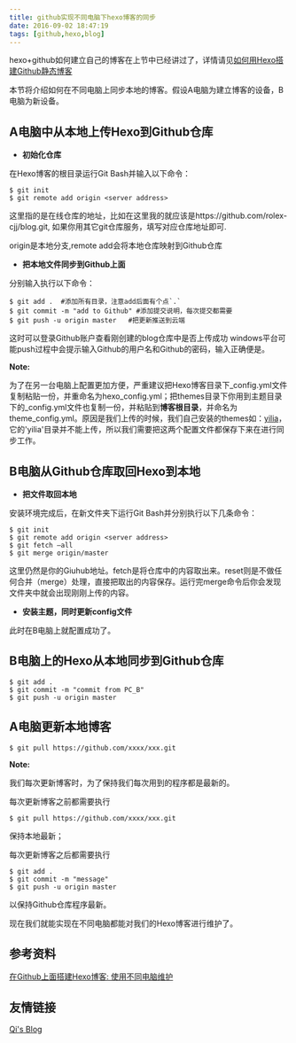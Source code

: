 ```yaml
---
title: github实现不同电脑下hexo博客的同步
date: 2016-09-02 18:47:19
tags: [github,hexo,blog]
---
```


hexo+github如何建立自己的博客在上节中已经讲过了，详情请见[如何用Hexo搭建Github静态博客](https://rolex-cjj.github.io/2016/08/30/how-to-build-my-own-blog-by-hexo/)

本节将介绍如何在不同电脑上同步本地的博客。假设A电脑为建立博客的设备，B电脑为新设备。

## A电脑中从本地上传Hexo到Github仓库

- **初始化仓库**

在Hexo博客的根目录运行Git Bash并输入以下命令：

```
$ git init
$ git remote add origin <server address>
```

 这里<server>指的是在线仓库的地址，比如在这里我的就应该是https://github.com/rolex-cjj/blog.git, 如果你用其它git仓库服务，填写对应仓库地址即可.

origin是本地分支,remote add会将本地仓库映射到Github仓库

<!--more-->

- **把本地文件同步到Github上面** 

分别输入执行以下命令：

```
$ git add .  #添加所有目录，注意add后面有个点`.`
$ git commit -m "add to Github" #添加提交说明，每次提交都需要
$ git push -u origin master   #把更新推送到云端
```

这时可以登录Github账户查看刚创建的blog仓库中是否上传成功
windows平台可能push过程中会提示输入Github的用户名和Github的密码，输入正确便是。

**Note:**

为了在另一台电脑上配置更加方便，严重建议把Hexo博客目录下_config.yml文件复制粘贴一份，并重命名为hexo_config.yml；把themes目录下你用到主题目录下的_config.yml文件也复制一份，并粘贴到**博客根目录**，并命名为theme_config.yml。原因是我们上传的时候，我们自己安装的themes如：[yilia](https://github.com/rolex-cjj/hexo-theme-yilia.git)，它的'yilia'目录并不能上传，所以我们需要把这两个配置文件都保存下来在进行同步工作。

## B电脑从Github仓库取回Hexo到本地

- **把文件取回本地**

安装环境完成后，在新文件夹下运行Git Bash并分别执行以下几条命令：

```
$ git init
$ git remote add origin <server address>
$ git fetch –all
$ git merge origin/master
```

这里<server>仍然是你的Giuhub地址。fetch是将仓库中的内容取出来。reset则是不做任何合并（merge）处理，直接把取出的内容保存。运行完merge命令后你会发现文件夹中就会出现刚刚上传的内容。

- **安装主题，同时更新config文件**

此时在B电脑上就配置成功了。

## B电脑上的Hexo从本地同步到Github仓库

```
$ git add .
$ git commit -m "commit from PC_B"
$ git push -u origin master
```



## A电脑更新本地博客

  `$ git pull https://github.com/xxxx/xxx.git`

**Note:**

我们每次更新博客时，为了保持我们每次用到的程序都是最新的。

每次更新博客之前都需要执行

`$ git pull https://github.com/xxxx/xxx.git`

保持本地最新；

每次更新博客之后都需要执行

```
$ git add .
$ git commit -m "message"
$ git push -u origin master
```

以保持Github仓库程序最新。

现在我们就能实现在不同电脑都能对我们的Hexo博客进行维护了。

## 参考资料

[在Github上面搭建Hexo博客: 使用不同电脑维护](http://mungo.space/2015/10/14/create-hexo-on-github-4/)

## 友情链接

[Qi's Blog ](https://nextinnovationucas.github.io/)